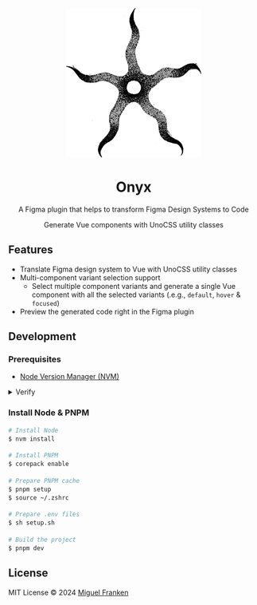 <p align='center'>
<img src='./.readme/logo.svg' height='300'/>
</p>

<h1 align="center">Onyx</h1>
<p align="center">A Figma plugin that helps to transform Figma Design Systems to Code</p>
<p align="center">Generate Vue components with UnoCSS utility classes</p>

## Features

- Translate Figma design system to Vue with UnoCSS utility classes
- Multi-component variant selection support
  - Select multiple component variants and generate a single Vue component with all the selected variants (.e.g., `default`, `hover` & `focused`)
- Preview the generated code right in the Figma plugin

## Development

### Prerequisites

- [Node Version Manager (NVM)](https://github.com/nvm-sh/nvm)

<details>
<summary>Verify</summary>

To ensure correct installation, execute the `nvm -v` bash command and expect no errors.
</details>

### Install Node & PNPM

```bash
# Install Node
$ nvm install

# Install PNPM
$ corepack enable

# Prepare PNPM cache
$ pnpm setup
$ source ~/.zshrc

# Prepare .env files
$ sh setup.sh

# Build the project
$ pnpm dev
```

## License

MIT License © 2024 [Miguel Franken](https://github.com/miguelfranken)
